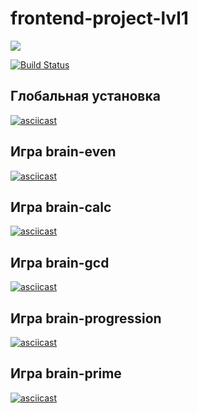 # frontend-project-lvl1

<a href="https://codeclimate.com/github/Evgenymir/frontend-project-lvl1"><img src="https://api.codeclimate.com/v1/badges/a99a88d28ad37a79dbf6/maintainability" /></a>

[![Build Status](https://travis-ci.org/Evgenymir/frontend-project-lvl1.svg?branch=master)](https://travis-ci.org/Evgenymir/frontend-project-lvl1)

## Глобальная установка
[![asciicast](https://asciinema.org/a/df9o0Ssk8UjXAqKjqqkOgKfse.svg)](https://asciinema.org/a/df9o0Ssk8UjXAqKjqqkOgKfse)

## Игра brain-even
[![asciicast](https://asciinema.org/a/hBv6FiUyh6LkiCcMIfn3LGMlD.svg)](https://asciinema.org/a/hBv6FiUyh6LkiCcMIfn3LGMlD)

## Игра brain-calc
[![asciicast](https://asciinema.org/a/t2PaYjjBNUif5JHMIU0XHYBSk.svg)](https://asciinema.org/a/t2PaYjjBNUif5JHMIU0XHYBSk)

## Игра brain-gcd
[![asciicast](https://asciinema.org/a/A3hIjGjLTNsbmhT0ALLnszUDc.svg)](https://asciinema.org/a/A3hIjGjLTNsbmhT0ALLnszUDc)

## Игра brain-progression
[![asciicast](https://asciinema.org/a/5ynxfMQC02V87cIiUzdCX5n41.svg)](https://asciinema.org/a/5ynxfMQC02V87cIiUzdCX5n41)

## Игра brain-prime
[![asciicast](https://asciinema.org/a/nQHPoVbzcQxMWjjeMmyKLj7f3.svg)](https://asciinema.org/a/nQHPoVbzcQxMWjjeMmyKLj7f3)
